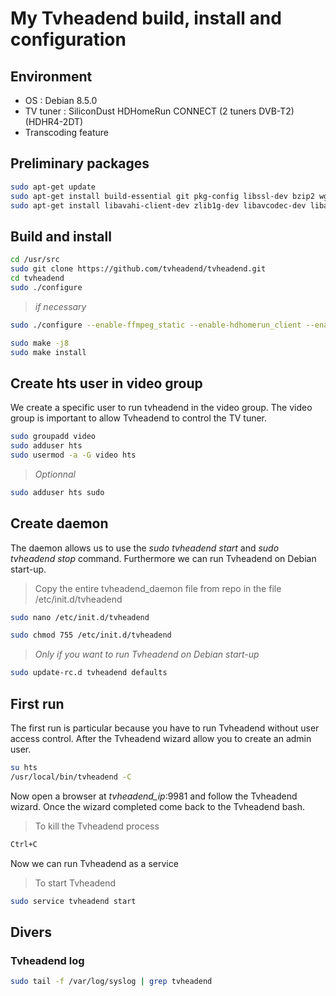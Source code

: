 # My Tvheadend build, install and configuration

## Environment
- OS : Debian 8.5.0
- TV tuner : SiliconDust HDHomeRun CONNECT (2 tuners DVB-T2) (HDHR4-2DT)
- Transcoding feature

## Preliminary packages
```bash
sudo apt-get update
sudo apt-get install build-essential git pkg-config libssl-dev bzip2 wget cmake
sudo apt-get install libavahi-client-dev zlib1g-dev libavcodec-dev libavutil-dev libavformat-dev libswscale-dev libavresample-dev libavfilter-dev  libav-tools liburiparser1 liburiparser-dev debhelper libcurl4-gnutls-dev liba52-0.7.4-dev
```

## Build and install
```bash
cd /usr/src
sudo git clone https://github.com/tvheadend/tvheadend.git
cd tvheadend
sudo ./configure
```
>_if necessary_
```bash
sudo ./configure --enable-ffmpeg_static --enable-hdhomerun_client --enable-hdhomerun_static
```

```bash
sudo make -j8
sudo make install
```

## Create hts user in video group
We create a specific user to run tvheadend in the video group. The video group is important to allow Tvheadend to control the TV tuner.
```bash
sudo groupadd video
sudo adduser hts
sudo usermod -a -G video hts
```
>_Optionnal_
```bash
sudo adduser hts sudo
```


## Create daemon
The daemon allows us to use the _sudo tvheadend start_ and _sudo tvheadend stop_ command. Furthermore we can run Tvheadend on Debian start-up.
>Copy the entire tvheadend_daemon file from repo in the file /etc/init.d/tvheadend
```bash
sudo nano /etc/init.d/tvheadend
```

```bash
sudo chmod 755 /etc/init.d/tvheadend
```

>_Only if you want to run Tvheadend on Debian start-up_
```bash
sudo update-rc.d tvheadend defaults
```


## First run
The first run is particular because you have to run Tvheadend without user access control. After the Tvheadend wizard allow you to create an admin user.
```bash
su hts
/usr/local/bin/tvheadend -C
```
Now open a browser at _tvheadend_ip_:9981 and follow the Tvheadend wizard.
Once the wizard completed come back to the Tvheadend bash.
> To kill the Tvheadend process
```bash
Ctrl+C
```

Now we can run Tvheadend as a service
>To start Tvheadend
```bash
sudo service tvheadend start
```


## Divers
### Tvheadend log
```bash
sudo tail -f /var/log/syslog | grep tvheadend
```
